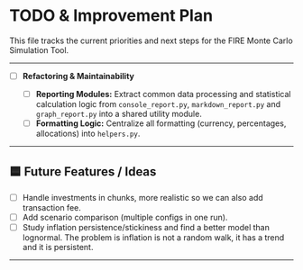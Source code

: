 # TODO & Improvement Plan

This file tracks the current priorities and next steps for the FIRE Monte Carlo Simulation Tool.

---

- [ ] **Refactoring & Maintainability**

  - [ ] **Reporting Modules:** Extract common data processing and statistical calculation logic from
        `console_report.py`, `markdown_report.py` and `graph_report.py` into a shared utility module.
  - [ ] **Formatting Logic:** Centralize all formatting (currency, percentages, allocations) into
        `helpers.py`.

---

## 🟦 Future Features / Ideas

- [ ] Handle investments in chunks, more realistic so we can also add transaction fee.
- [ ] Add scenario comparison (multiple configs in one run).
- [ ] Study inflation persistence/stickiness and find a better model than lognormal.
      The problem is inflation is not a random walk, it has a trend and it is persistent.

---
